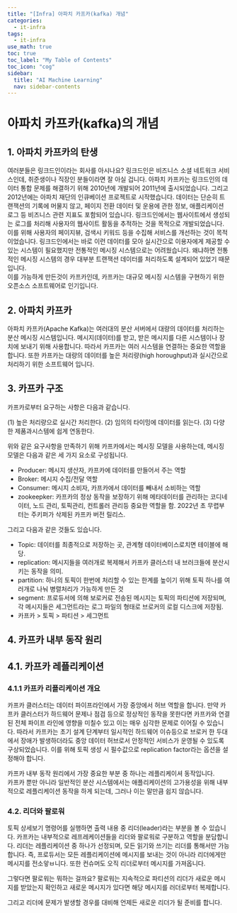```yaml
---
title: "[Infra] 아파치 카프카(kafka) 개념" 
categories:
  - it-infra
tags:
  - it-infra
use_math: true
toc: true
toc_label: "My Table of Contents"
toc_icon: "cog"
sidebar:
  title: "AI Machine Learning"
  nav: sidebar-contents
---
```


# 아파치 카프카(kafka)의 개념

## 1. 아파치 카프카의 탄생 

여러분들은 링크드인이라는 회사를 아시나요? 
링크드인은 비즈니스 소셜 네트워크 서비스인데, 취준생이나 직장인 분들이라면 잘 아실 겁니다. 
아파치 카프카는 링크드인의 데이터 통합 문제를 해결하기 위해 2010년에 개발되어 2011년에 출시되었습니다. 
그리고 2012년에는 아파치 재단의 인큐베이션 프로젝트로 시작했습니다. 
데이터는 단순히 트랜잭션의 기록에 머물지 않고, 
페이지 전환 데이터 및 운용에 관한 정보, 
애플리케이션 로그 등 비즈니스 관련 지표도 포함되어 있습니다. 
링크드인에서는 웹사이트에서 생성되는 로그를 처리해 사용자의 웹사이트 활동을 추적하는 것을 목적으로 개발되었습니다. 
이를 위해 사용자의 페이지뷰, 검색시 키워드 등을 수집해 서비스를 개선하는 것이 목적이었습니다.
링크드인에서는 바로 이런 데이터를 모아 실시간으로 이용자에게 제공할 수 있는 시스템이 필요했지만
전통적인 메시징 시스템으로는 어려웠습니다. 
왜냐하면 전통적인 메시징 시스템의 경우 대부분 트랜잭션 데이터를 처리하도록 설계되어 있었기 때문입니다.  
이를 가능하게 만든것이 카프카인데, 카프카는 대규모 메시징 시스템을 구현하기 위한 오픈소스 소프트웨어로 인기입니다. 

## 2. 아파치 카프카

아파치 카프카(Apache Kafka)는 여러대의 분산 서버에서 대량의 데이터를 처리하는 분산 메시징 시스템입니다. 
메시지(데이터)를 받고, 받은 메시지를 다른 시스템이나 장치에 보내기 위해 사용합니다. 
따라서 카프카는 여러 시스템을 연결하는 중요한 역할을 합니다.
또한 카프카는 대량의 데이터를 높은 처리량(high horoughput)과 실시간으로 처리하기 위한 소프트웨어 입니다. 

## 3. 카프카 구조  

카프카로부터 요구하는 사항은 다음과 같습니다. 

(1) 높은 처리량으로 실시간 처리한다. 
(2) 임의의 타이밍에 데이터를 읽는다.
(3) 다양한 제품과시스템에 쉽게 연동한다. 

위와 같은 요구사항을 만족하기 위해 카프카에서는 메시징 모델을 사용하는데, 
메시징 모델은 다음과 같은 세 가지 요소로 구성됩니다. 

* Producer: 메시지 생산자, 카프카에 데이터를 만들어서 주는 역할 
* Broker: 메시지 수집/전달 역할
* Consumer: 메시지 소비자, 카프카에서 데이터를 빼내서 소비하는 역할  
* zookeepker: 카프카의 정상 동작을 보장하기 위해 메타데이터를 관리하는 코디네이터, 노드 관리, 토픽관리, 컨트롤러 관리등 중요한 역할을 함. 2022년 초 무렵부터는 주키퍼가 삭제된 카프카 버전 릴리스.   

그리고 다음과 같은 것들도 있습니다. 

* Topic: 데이터를 최종적으로 저장하는 곳, 관계형 데이터베이스로치면 테이블에 해당. 
* replication: 메시지들을 여러개로 복제해서 카프카 클러스터 내 브러크들에 분산시키는 동작을 의미.
* partition: 하나의 토픽이 한번에 처리할 수 있는 한계를 높이기 위해 토픽 하나를 여러개로 나눠 병렬처리가 가능하게 만든 것
* segment: 프로듀서에 의해 보로커로 전송된 메시지는 토픽의 파티션에 저장되며, 각 메시지들은 세그먼트라는 로그 파일의 형태로 브로커의 로컬 디스크에 저장됨.
* 카프카 > 토픽 > 파티션 > 세그먼트 

## 4. 카프카 내부 동작 원리

## 4.1. 카프카 레플리케이션

### 4.1.1 카프카 리플리케이션 개요

카프카 클러스터는 데이터 파이프라인에서 가장 중앙에서 허브 역할을 합니다. 
만약 카프카 클러스터가 하드웨어 문제나 점검 등으로 정상적인 동작을 못한다면 
카프카와 연결된 전체 파이프 라인에 영향을 미칠수 있고 이는 매우 심각한 문제로 이어질 수 있습니다. 
따라서 카프카는 초기 설계 단계부터 일시적인 하드웨어 이슈등으로 브로커 한 두대에서 장애가 발생하더라도 중앙 데이터 허브로서 안정적인 서비스가 운영될 수 있도록 구상되었습니다. 
이를 위해 토픽 생성 시 필수값으로 replication factor라는 옵션을 설정해야 합니다. 

카프카 내부 동작 원리에서 가장 중요한 부분 중 하나는 레플리케이셔 동작입니다.  
카프카 뿐만 아니라 일반적인 분산 시스템에서는 애플리케이션의 고가용성을 위해 
내부적으로 레플리케이션 동작을 하게 되는데, 그러나 이는 말만큼 쉽지 않습니다. 

### 4.2. 리더와 팔로워

토픽 상세보기 명령어를 실행하면 출력 내용 중 리더(leader)라는 부분을 볼 수 있습니다. 
카프카는 내부적으로 레프레케이션들을 리더와 팔로워로 구분하고 역할을 분담합니다. 
리더는 레플리케이션 중 하나가 선정되며, 모든 읽기와 쓰기는 리더를 통해서만 가능합니다. 
즉, 프로듀서는 모든 레플리케이션에 메시지를 보내는 것이 아니라 리더에게만 메시지를 전소앟ㅂ니다. 
또한 컨슈머도 오직 리더로부터 메시지를 가져옵니다. 

그렇다면 팔로워는 뭐하는 걸까요? 
팔로워는 지속적으로 파티션의 리더가 새로운 메시지를 받았는지 확인하고 
새로운 메시지가 있다면 해당 메시지를 러더로부터 복제합니다. 

그리고 리더에 문제가 발생할 경우를 대비해 언제든 새로운 리더가 될 준비를 합니다. 





